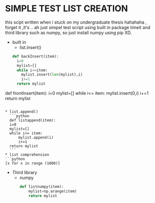 # SIMPLE TEST LIST CREATION
this scipt written when i stuck on my undergraduate thesis hahahaha , forget it ,it's .. ah just simpel test script using built in package timeit and third library such as numpy, so just install numpy using pip XD.


* built in 
  * list.insert()
  ```python
  def backInsert(item):
    i=0
    mylist=[]
    while i<=item:
      mylist.insert(len(mylist),i)
      i+=1
    return mylist


def frontInsert(item):
    i=0
    mylist=[]
    while i<= item:
        mylist.insert(0,i)
        i+=1
    return mylist
  ```

  * list.append()
    ```python
    def listappend(item):
    i=0
    mylist=[]
    while i<= item:
        mylist.append(i)
        i+=1
    return mylist
    ```
* list comprehension
```python
[x for x in range (1000)]
```
* Third library
  * numpy
    ```python
    def listnumpy(item):
        mylist=np.arange(item)
        return mylist

    ```
